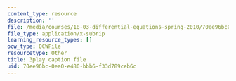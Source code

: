 ```yaml
---
content_type: resource
description: ''
file: /media/courses/18-03-differential-equations-spring-2010/70ee96bc0ea0e480bbb6f33d789ceb6c_9KbpbBMThTE.srt
file_type: application/x-subrip
learning_resource_types: []
ocw_type: OCWFile
resourcetype: Other
title: 3play caption file
uid: 70ee96bc-0ea0-e480-bbb6-f33d789ceb6c
---
```

